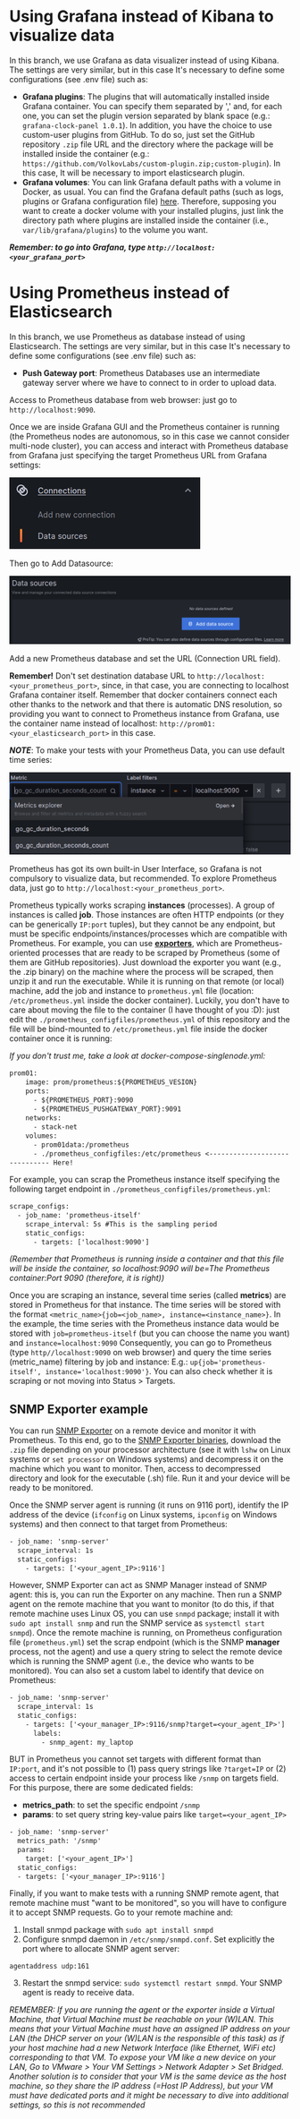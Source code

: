 # Using Grafana instead of Kibana to visualize data
In this branch, we use Grafana as data visualizer instead of using Kibana. The settings are very similar, but in this case It's necessary to define some configurations (see .env file) such as:
- **Grafana plugins**: The plugins that will automatically installed inside Grafana container. You can specify them separated by ',' and, for each one, you can set the plugin version separated by blank space (e.g.: ```grafana-clock-panel 1.0.1```). In addition, you have the choice to use custom-user plugins from GitHub. To do so, just set the GitHub repository ```.zip``` file URL and the directory where the package will be installed inside the container (e.g.: ```https://github.com/VolkovLabs/custom-plugin.zip;custom-plugin```). In this case, It will be necessary to import elasticsearch plugin.
- **Grafana volumes**: You can link Grafana default paths with a volume in Docker, as usual. You can find the Grafana default paths (such as logs, plugins or Grafana configuration file) [here](https://grafana.com/docs/grafana/latest/setup-grafana/configure-docker/#default-paths). Therefore, supposing you want to create a docker volume with your installed plugins, just link the directory path where plugins are installed inside the container (i.e., ```var/lib/grafana/plugins```) to the volume you want.

***Remember: to go into Grafana, type ```http://localhost:<your_grafana_port>```***

# Using Prometheus instead of Elasticsearch
In this branch, we use Prometheus as database instead of using Elasticsearch. The settings are very similar, but in this case It's necessary to define some configurations (see .env file) such as:
- **Push Gateway port**: Prometheus Databases use an intermediate gateway server where we have to connect to in order to upload data.

Access to Prometheus database from web browser: just go to ```http://localhost:9090```.

Once we are inside Grafana GUI and the Prometheus container is running (the Prometheus nodes are autonomous, so in this case we cannot consider multi-node cluster), you can access and interact with Prometheus database from Grafana just specifying the target Prometheus URL from Grafana settings:

![Alt text](/doc/images/image.png)

Then go to Add Datasource:

![Alt text](/doc/images/image-1.png)

Add a new Prometheus database and set the URL (Connection URL field).

**Remember!** Don't set destination database URL to ```http://localhost:<your_prometheus_port>```, since, in that case, you are connecting to localhost Grafana container itself. Remember that docker containers connect each other thanks to the network and that there is automatic DNS resolution, so providing you want to connect to Prometheus instance from Grafana, use the container name instead of localhost: ```http://prom01:<your_elasticsearch_port>``` in this case.

***NOTE***: To make your tests with your Prometheus Data, you can use default time series:

![Alt text](/doc/images/image-2.png)

Prometheus has got its own built-in User Interface, so Grafana is not compulsory to visualize data, but recommended. To explore Prometheus data, just go to ```http://localhost:<your_prometheus_port>```.

Prometheus typically works scraping **instances** (processes). A group of instances is called **job**. Those instances are often HTTP endpoints (or they can be generically ```IP:port``` tuples), but they cannot be any endpoint, but must be specific endpoints/instances/processes which are compatible with Prometheus. For example, you can use [**exporters**](https://prometheus.io/docs/instrumenting/exporters/), which are Prometheus-oriented processes that are ready to be scraped by Prometheus (some of them are GitHub repositories). Just download the exporter you want (e.g., the .zip binary) on the machine where the process will be scraped, then unzip it and run the executable. While it is running on that remote (or local) machine, add the job and instance to ```prometheus.yml``` file (location: ```/etc/prometheus.yml``` inside the docker container). Luckily, you don't have to care about moving the file to the container (I have thought of you :D): just edit the ```./prometheus_configfiles/prometheus.yml``` of this repository and the file will be bind-mounted to ```/etc/prometheus.yml``` file inside the docker container once it is running:

_If you don't trust me, take a look at docker-compose-singlenode.yml:_
```
prom01:
    image: prom/prometheus:${PROMETHEUS_VESION}
    ports:
      - ${PROMETHEUS_PORT}:9090
      - ${PROMETHEUS_PUSHGATEWAY_PORT}:9091
    networks:
      - stack-net
    volumes:
      - prom01data:/prometheus
      - ./prometheus_configfiles:/etc/prometheus <------------------------------ Here!
```

For example, you can scrap the Prometheus instance itself specifying the following target endpoint in ```./prometheus_configfiles/prometheus.yml```:

```
scrape_configs:
  - job_name: 'prometheus-itself'
    scrape_interval: 5s #This is the sampling period
    static_configs:
      - targets: ['localhost:9090']
```

_(Remember that Prometheus is running inside a container and that this file will be inside the container, so localhost:9090 will be=The Prometheus container:Port 9090 (therefore, it is right))_

Once you are scraping an instance, several time series (called **metrics**) are stored in Prometheus for that instance. The time series will be stored with the format ```<metric_name>{job=<job_name>, instance=<instance_name>}```. In the example, the time series with the Prometheus instance data would be stored with ```job=prometheus-itself``` (but you can choose the name you want) and ```instance=localhost:9090``` Consequently, you can go to Prometheus (type ```http//localhost:9090``` on web browser) and query the time series (metric_name) filtering by job and instance: E.g.: ```up{job='prometheus-itself', instance='localhost:9090'}```. You can also check whether it is scraping or not moving into Status > Targets.

## SNMP Exporter example

You can run [SNMP Exporter](https://github.com/prometheus/snmp_exporter) on a remote device and monitor it with Prometheus. To this end, go to the [SNMP Exporter binaries](https://github.com/prometheus/snmp_exporter/releases), download the ```.zip``` file depending on your processor architecture (see it with ```lshw``` on Linux systems or ```set processor``` on Windows systems) and decompress it on the machine which you want to monitor. Then, access to decompressed directory and look for the executable (.sh) file. Run it and your device will be ready to be monitored.

Once the SNMP server agent is running (it runs on 9116 port), identify the IP address of the device (```ifconfig``` on Linux systems, ```ipconfig``` on Windows systems) and then connect to that target from Prometheus:

```
- job_name: 'snmp-server'
  scrape_interval: 1s
  static_configs:
    - targets: ['<your_agent_IP>:9116']
```

However, SNMP Exporter can act as SNMP Manager instead of SNMP agent: this is, you can run the Exporter on any machine. Then run a SNMP agent on the remote machine that you want to monitor (to do this, if that remote machine uses Linux OS, you can use ```snmpd``` package; install it with ```sudo apt install snmp``` and run the SNMP service as ```systemctl start snmpd```). Once the remote machine is running, on Prometheus configuration file (```prometheus.yml```) set the scrap endpoint (which is the SNMP **manager** process, not the agent) and use a query string to select the remote device which is running the SNMP agent (i.e., the device who wants to be monitored). You can also set a custom label to identify that device on Prometheus:

```
- job_name: 'snmp-server'
  scrape_interval: 1s
  static_configs:
    - targets: ['<your_manager_IP>:9116/snmp?target=<your_agent_IP>']
      labels:
        - snmp_agent: my_laptop
```

BUT in Prometheus you cannot set targets with different format than ```IP:port```, and it's not possible to (1) pass query strings like ```?target=IP``` or (2) access to certain endpoint inside your process like ```/snmp``` on targets field. For this purpose, there are some dedicated fields:

- **metrics_path**: to set the specific endpoint ```/snmp```
- **params**: to set query string key-value pairs like ```target=<your_agent_IP>```

```
- job_name: 'snmp-server'
  metrics_path: '/snmp'
  params:
    target: ['<your_agent_IP>']
  static_configs:
  - targets: ['<your_manager_IP>:9116']
```

Finally, if you want to make tests with a running SNMP remote agent, that remote machine must "want to be monitored", so you will have to configure it to accept SNMP requests. Go to your remote machine and:

1. Install snmpd package with ```sudo apt install snmpd```
2. Configure snmpd daemon in ```/etc/snmp/snmpd.conf```. Set explicitly the port where to allocate SNMP agent server:

```
agentaddress udp:161
```

3. Restart the snmpd service: ```sudo systemctl restart snmpd```. Your SNMP agent is ready to receive data.

_REMEMBER: If you are running the agent or the exporter inside a Virtual Machine, that Virtual Machine must be reachable on your (W)LAN. This means that your Virtual Machine must have an assigned IP address on your LAN (the DHCP server on your (W)LAN is the responsible of this task) as if your host machine had a new Network Interface (like Ethernet, WiFi etc) corresponding to that VM. To expose your VM like a new device on your LAN, Go to VMware > Your VM Settings > Network Adapter > Set Bridged. Another solution is to consider that your VM is the same device as the host machine, so they share the IP address (=Host IP Address), but your VM must have dedicated ports and it might be necessary to dive into additional settings, so this is not recommended_